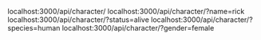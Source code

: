 localhost:3000/api/character/
localhost:3000/api/character/?name=rick
localhost:3000/api/character/?status=alive
localhost:3000/api/character/?species=human
localhost:3000/api/character/?gender=female
